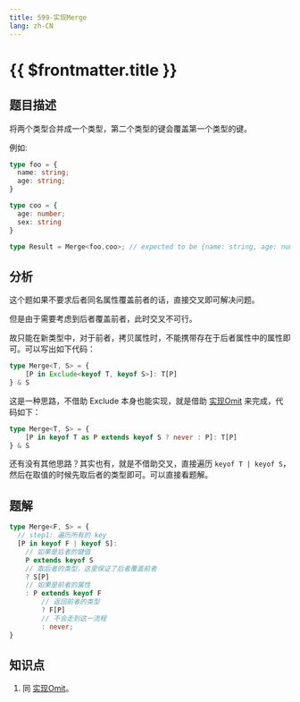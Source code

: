 ```yaml
---
title: 599-实现Merge
lang: zh-CN
---
```


# {{ $frontmatter.title }}

## 题目描述

将两个类型合并成一个类型，第二个类型的键会覆盖第一个类型的键。

例如:

```ts
type foo = {
  name: string;
  age: string;
}

type coo = {
  age: number;
  sex: string
}

type Result = Merge<foo,coo>; // expected to be {name: string, age: number, sex: string}
```

## 分析

这个题如果不要求后者同名属性覆盖前者的话，直接交叉即可解决问题。

但是由于需要考虑到后者覆盖前者，此时交叉不可行。

故只能在新类型中，对于前者，拷贝属性时，不能携带存在于后者属性中的属性即可。可以写出如下代码：

```ts
type Merge<T, S> = {
    [P in Exclude<keyof T, keyof S>]: T[P]
} & S
```

这是一种思路，不借助 Exclude 本身也能实现，就是借助 [实现Omit](/medium/3-实现Omit.md) 来完成，代码如下：

```ts
type Merge<T, S> = {
    [P in keyof T as P extends keyof S ? never : P]: T[P]
} & S
```

还有没有其他思路？其实也有，就是不借助交叉，直接遍历 `keyof T | keyof S`，然后在取值的时候先取后者的类型即可。可以直接看题解。

## 题解

```ts
type Merge<F, S> = {
  // step1: 遍历所有的 key
  [P in keyof F | keyof S]:
    // 如果是后者的键值
    P extends keyof S
    // 取后者的类型，这里保证了后者覆盖前者
    ? S[P]
    // 如果是前者的属性
    : P extends keyof F
        // 返回前者的类型
        ? F[P]
        // 不会走到这一流程
        : never;
}
```

## 知识点

1. 同 [实现Omit](/medium/3-实现Omit.md)。

